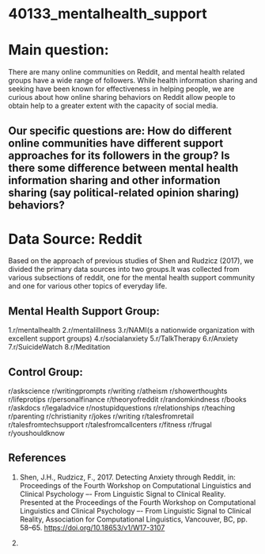 # 40133_mentalhealth_support

# Main question:
There are many online communities on Reddit, and mental health related groups have a wide range of followers. While health information sharing and seeking have been known for effectiveness in helping people, we are curious about how online sharing behaviors on Reddit allow people to obtain help to a greater extent with the capacity of social media. 
## Our specific questions are: How do different online communities have different support approaches for its followers in the group? Is there some difference between mental health information sharing and other information sharing (say political-related opinion sharing) behaviors? 


# Data Source: Reddit 
Based on the approach of previous studies of Shen and Rudzicz (2017), we divided the primary data sources into two groups.It was collected from various subsections of reddit, one for the mental health support community and one for various other topics of everyday life.


## Mental Health Support Group:
1.r/mentalhealth
2.r/mentalillness
3.r/NAMI(s a nationwide organization with excellent support groups)
4.r/socialanxiety
5.r/TalkTherapy
6.r/Anxiety
7.r/SuicideWatch
8.r/Meditation


## Control Group:
r/askscience
r/writingprompts 
r/writing r/atheism 
r/showerthoughts 
r/lifeprotips 
r/personalfinance 
r/theoryofreddit 
r/randomkindness 
r/books 
r/askdocs 
r/legaladvice 
r/nostupidquestions 
r/relationships
r/teaching 
r/parenting 
r/christianity 
r/jokes 
r/writing 
r/talesfromretail 
r/talesfromtechsupport 
r/talesfromcallcenters 
r/fitness 
r/frugal 
r/youshouldknow

## References
1. Shen, J.H., Rudzicz, F., 2017. Detecting Anxiety through Reddit, in: Proceedings of the Fourth Workshop on Computational Linguistics and           Clinical Psychology –- From Linguistic Signal to Clinical Reality. Presented at the Proceedings of the Fourth Workshop on Computational Linguistics and           Clinical Psychology –- From Linguistic Signal to Clinical Reality, Association for Computational Linguistics, Vancouver, BC, pp. 58–65. https://doi.org/10.18653/v1/W17-3107

2. 


